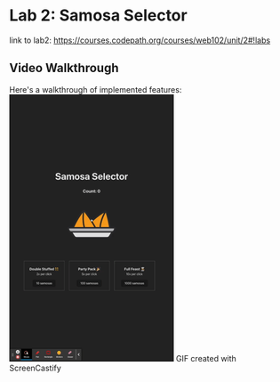 # Lab 2: Samosa Selector

link to lab2: https://courses.codepath.org/courses/web102/unit/2#!labs

## Video Walkthrough

Here's a walkthrough of implemented features:
![alt text](walkthrough.gif)
GIF created with ScreenCastify
